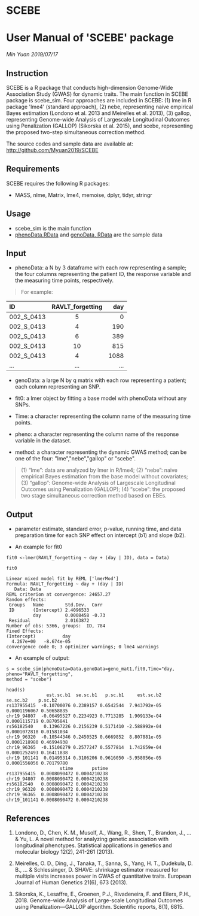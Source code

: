 # SCEBE
# User Manual of 'SCEBE' package 
*Min Yuan*
*2019/07/17*

## Instruction
SCEBE is a R package that conducts high-dimension Genome-Wide Association Study (GWAS) for dynamic traits. The main function in SCEBE package is scebe_sim. Four approaches are included in SCEBE: (1) lme in R package 'lme4' (standard approach), (2) nebe, representing naive empirical Bayes estimation (Londono et al. 2013 and Meirelles et al. 2013), (3) gallop, representing Genome-wide Analysis of Largescale Longitudinal Outcomes using Penalization (GALLOP) (Sikorska et al. 2015), and scebe, representing the proposed two-step simultaneous correction method.

 The source codes and sample data are available at: http://github.com/Myuan2019/SCEBE

## Requirements

SCEBE requires the following R packages:

- MASS, nlme, Matrix, lme4, memoise, dplyr, tidyr, stringr

## Usage

- scebe_sim is the main function
- [phenoData.RData](https://github.com/Myuan2019/SCEBE/blob/master/phenoData.RData) and [genoData. RData](https://github.com/Myuan2019/SCEBE/blob/master/genoData.RData) are the sample data

## Input

- phenoData: a N by 3 dataframe with each row representing a sample; the four columns representing the patient ID, the response variable and the measuring time points, respectively.
> For example:

| ID      |     RAVLT_forgetting| day|
| :-------- |  :-------------: |----:|
| 002_S_0413|                5|    0|
 |002_S_0413|                4 | 190|
 |002_S_0413|                 6 | 389|
 |002_S_0413|                10 | 815|
 |002_S_0413|                4 |1088|
 |...       |...               |... |


- genoData: a large N by q matrix with each row representing  a patient; each column representing an SNP.
  
 - fit0: a lmer object by fitting a base model with phenoData  without any SNPs.
 
 - Time: a character representing the column name of the measuring time points.
 
 - pheno: a character representing the column name of the response variable in the dataset.
 
 - method: a character representing the dynamic GWAS method; can be one of the four: "lme","nebe","gallop" or  "scebe". 
 > (1) “lme”: data are analyzed by lmer in R/lme4; 
 > (2) “nebe”: naive empirical Bayes estimation from the base model without covariates;
 > (3) “gallop”: Genome-wide Analysis of Largescale Longitudinal Outcomes using Penalization (GALLOP);
 > (4) “scebe”: the proposed two stage simultaneous correction method based on EBEs.
 
 ## Output

- parameter estimate, standard error, p-value, running time,  and data preparation time for each SNP effect on intercept (b1) and slope (b2).

- An example for fit0 
```
fit0 <-lmer(RAVLT_forgetting ~ day + (day | ID), data = Data)

fit0

Linear mixed model fit by REML ['lmerMod']
Formula: RAVLT_forgetting ~ day + (day | ID)
   Data: Data
REML criterion at convergence: 24657.27
Random effects:
 Groups   Name        Std.Dev.  Corr 
 ID       (Intercept) 2.4096533      
          day         0.0008458 -0.73
 Residual             2.0163872      
Number of obs: 5366, groups:  ID, 784
Fixed Effects:
(Intercept)          day  
  4.267e+00   -8.674e-05  
convergence code 0; 3 optimizer warnings; 0 lme4 warnings 

```

- An example of output:
```
s = scebe_sim(phenoData=Data,genoData=geno_mat1,fit0,Time="day, pheno="RAVLT_forgetting",
method = "scebe")

head(s)
               est.sc.b1  se.sc.b1   p.sc.b1     est.sc.b2     se.sc.b2    p.sc.b2
rs137955415  -0.10700076 0.2389157 0.6542544  7.943792e-05 0.0001196067 0.50658835
chr19_94807  -0.06495527 0.2234923 0.7713285  1.909133e-04 0.0001115719 0.08705841
rs56182540    0.13967226 0.2156239 0.5171410 -2.588992e-04 0.0001072818 0.01581034
chr19_96320  -0.10544346 0.2450525 0.6669852  8.807881e-05 0.0001218980 0.46994938
chr19_96365  -0.15106279 0.2577247 0.5577814  1.742659e-04 0.0001252493 0.16411838
chr19_101141  0.01495314 0.3106206 0.9616050 -5.958056e-05 0.0001556056 0.70179780
                    stime       pstime
rs137955415  0.0008090472 0.0004210238
chr19_94807  0.0008090472 0.0004210238
rs56182540   0.0008090472 0.0004210238
chr19_96320  0.0008090472 0.0004210238
chr19_96365  0.0008090472 0.0004210238
chr19_101141 0.0008090472 0.0004210238

```
## References
1.	Londono, D., Chen, K. M., Musolf, A., Wang, R., Shen, T., Brandon, J., ... & Yu, L. A novel method for analyzing genetic association with longitudinal phenotypes. Statistical applications in genetics and molecular biology 12(2), 241-261 (2013). 

2.	Meirelles, O. D., Ding, J., Tanaka, T., Sanna, S., Yang, H. T., Dudekula, D. B., ... & Schlessinger, D. SHAVE: shrinkage estimator measured for multiple visits increases power in GWAS of quantitative traits. European Journal of Human Genetics 21(6), 673 (2013).

3.	Sikorska, K., Lesaffre, E., Groenen, P.J., Rivadeneira, F. and Eilers, P.H., 2018. Genome-wide Analysis of Large-scale Longitudinal Outcomes using Penalization—GALLOP algorithm. Scientific reports, 8(1), 6815.

